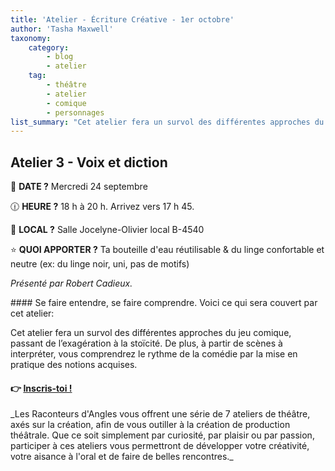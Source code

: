 ```yaml
---
title: 'Atelier - Écriture Créative - 1er octobre'
author: 'Tasha Maxwell'
taxonomy:
    category:
        - blog
        - atelier
    tag:
        - théâtre
        - atelier
        - comique
        - personnages
list_summary: "Cet atelier fera un survol des différentes approches du jeu comique, passant de l’exagération à la stoïcité.\nDe plus, à partir de scènes à interpréter, vous comprendrez le rythme de la comédie par la mise en pratique des notions acquises."
---
```


## Atelier 3 - Voix et diction
📆 **DATE ?** Mercredi 24 septembre

🕧 **HEURE ?** 18 h à 20 h. Arrivez vers 17 h 45.

📍 **LOCAL ?** Salle Jocelyne-Olivier local B-4540

⭐ **QUOI APPORTER ?** Ta bouteille d'eau réutilisable & du linge confortable et neutre (ex: du linge noir, uni, pas de motifs)

_Présenté par Robert Cadieux._
<p>
    <p>
	</p>
</p>
#### Se faire entendre, se faire comprendre.
Voici ce qui sera couvert par cet atelier:

Cet atelier fera un survol des différentes approches du jeu comique, passant de l’exagération à la stoïcité.
De plus, à partir de scènes à interpréter, vous comprendrez le rythme de la comédie par la mise en pratique des notions acquises.

#### 👉 [Inscris-toi !](https://lepointdevente.com/billets/kbg250924001)
<p>
    <span class="line"></span>
</p>
_Les Raconteurs d'Angles vous offrent une série de 7 ateliers de théâtre, axés sur la création, afin de vous outiller à la création de production théâtrale.
Que ce soit simplement par curiosité, par plaisir ou par passion, participer à ces ateliers vous permettront de développer votre créativité, votre aisance à l'oral et de faire de belles rencontres._
